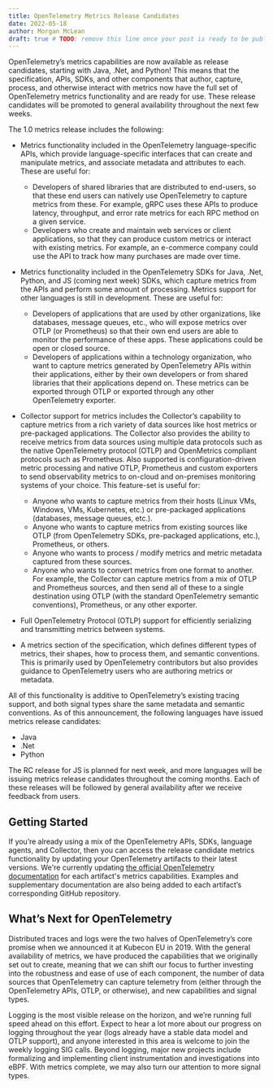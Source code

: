 ```yaml
---
title: OpenTelemetry Metrics Release Candidates
date: 2022-05-18
author: Morgan McLean
draft: true # TODO: remove this line once your post is ready to be published
---
```


OpenTelemetry’s metrics capabilities are now available as release candidates, starting with Java, .Net, and Python! This means that the specification, APIs, SDKs, and other components that author, capture, process, and otherwise interact with metrics now have the full set of OpenTelemetry metrics functionality and are ready for use. These release candidates will be promoted to general availability throughout the next few weeks.

The 1.0 metrics release includes the following:

- Metrics functionality included in the OpenTelemetry language-specific APIs, which provide language-specific interfaces that can create and manipulate metrics, and associate metadata and attributes to each. These are useful for:
    - Developers of shared libraries that are distributed to end-users, so that these end users can natively use OpenTelemetry to capture metrics from these. For example, gRPC uses these APIs to produce latency, throughput, and error rate metrics for each RPC method on a given service.
    - Developers who create and maintain web services or client applications, so that they can produce custom metrics or interact with existing metrics. For example, an e-commerce company could use the API to track how many purchases are made over time.
    
- Metrics functionality included in the OpenTelemetry SDKs for Java, .Net, Python, and JS (coming next week) SDKs, which capture metrics from the APIs and perform some amount of processing. Metrics support for other languages is still in development. These are useful for:
    - Developers of applications that are used by other organizations, like databases, message queues, etc., who will expose metrics over OTLP (or Prometheus) so that their own end users are able to monitor the performance of these apps. These applications could be open or closed source.
    - Developers of applications within a technology organization, who want to capture metrics generated by OpenTelemetry APIs within their applications, either by their own developers or from shared libraries that their applications depend on. These metrics can be exported through OTLP or exported through any other OpenTelemetry exporter.
    
- Collector support for metrics includes the Collector’s capability to capture metrics from a rich variety of data sources like host metrics or pre-packaged applications. The Collector also provides the ability to receive metrics from data sources using multiple data protocols such as the native OpenTelemetry protocol (OTLP) and OpenMetrics compliant protocols such as Prometheus. Also supported is configuration-driven metric processing and native OTLP, Prometheus and custom exporters to send observability metrics to on-cloud and on-premises monitoring systems of your choice. This feature-set is useful for:
    - Anyone who wants to capture metrics from their hosts (Linux VMs, Windows, VMs, Kubernetes, etc.) or pre-packaged applications (databases, message queues, etc.).
    - Anyone who wants to capture metrics from existing sources like OTLP (from OpenTelemetry SDKs, pre-packaged applications, etc.), Prometheus, or others.
    - Anyone who wants to process / modify metrics and metric metadata captured from these sources.
    - Anyone who wants to convert metrics from one format to another. For example, the Collector can capture metrics from a mix of OTLP and Prometheus sources, and then send all of these to a single destination using OTLP (with the standard OpenTelemetry semantic conventions), Prometheus, or any other exporter.
    
- Full OpenTelemetry Protocol (OTLP) support for efficiently serializing and transmitting metrics between systems.
- A metrics section of the specification, which defines different types of metrics, their shapes, how to process them, and semantic conventions. This is primarily used by OpenTelemetry contributors but also provides guidance to OpenTelemetry users who are authoring metrics or metadata.

All of this functionality is additive to OpenTelemetry’s existing tracing support, and both signal types share the same metadata and semantic conventions. As of this announcement, the following languages have issued metrics release candidates:

- Java
- .Net
- Python

The RC release for JS is planned for next week, and more languages will be issuing metrics release candidates throughout the coming months. Each of these releases will be followed by general availability after we receive feedback from users.

## Getting Started

If you’re already using a mix of the OpenTelemetry APIs, SDKs, language agents, and Collector, then you can access the release candidate metrics functionality by updating your OpenTelemetry artifacts to their latest versions. We're currently updating [the official OpenTelemetry documentation](/docs/) for each artifact's metrics capabilities. Examples and supplementary documentation are also being added to each artifact’s corresponding GitHub repository.

## What’s Next for OpenTelemetry

Distributed traces and logs were the two halves of OpenTelemetry’s core promise when we announced it at Kubecon EU in 2019. With the general availability of metrics, we have produced the capabilities that we originally set out to create, meaning that we can shift our focus to further investing into the robustness and ease of use of each component, the number of data sources that OpenTelemetry can capture telemetry from (either through the OpenTelemetry APIs, OTLP, or otherwise), and new capabilities and signal types.

Logging is the most visible release on the horizon, and we’re running full speed ahead on this effort. Expect to hear a lot more about our progress on logging throughout the year (logs already have a stable data model and OTLP support), and anyone interested in this area is welcome to join the weekly logging SIG calls. Beyond logging, major new projects include formalizing and implementing client instrumentation and investigations into eBPF. With metrics complete, we may also turn our attention to more signal types.

